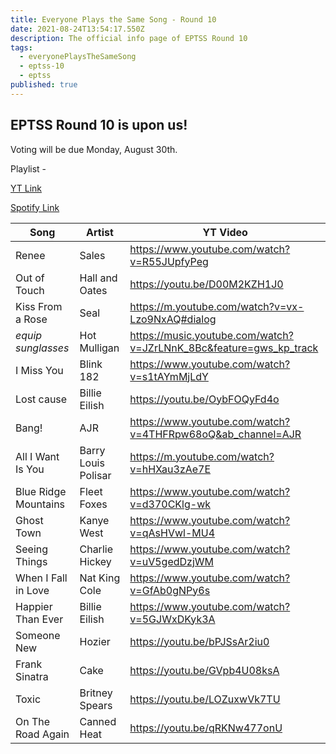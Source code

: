 ```yaml
---
title: Everyone Plays the Same Song - Round 10
date: 2021-08-24T13:54:17.550Z
description: The official info page of EPTSS Round 10
tags:
  - everyonePlaysTheSameSong
  - eptss-10
  - eptss
published: true
---
```

## EPTSS Round 10 is upon us!

Voting will be due Monday, August 30th. 

Playlist - 

[YT Link](https://www.youtube.com/watch?v=R55JUpfyPeg&list=PLDkm3cHHN23ETQ-kgbvp1mvJPfoL1xSDG)

[Spotify Link ](https://open.spotify.com/playlist/7KA3i9CXsOhJ6DGNlZ8Vlr?si=1f52ad2a22a94fd1)

| Song                 | Artist              | YT Video                                                           |
| -------------------- | ------------------- | ------------------------------------------------------------------ |
| Renee                | Sales               | https://www.youtube.com/watch?v=R55JUpfyPeg                        |
| Out of Touch         | Hall and Oates      | https://youtu.be/D00M2KZH1J0                                       |
| Kiss From a Rose     | Seal                | https://m.youtube.com/watch?v=vx-Lzo9NxAQ#dialog                   |
| *equip sunglasses*   | Hot Mulligan        | https://music.youtube.com/watch?v=JZrLNnK_8Bc&feature=gws_kp_track |
| I Miss You           | Blink 182           | https://www.youtube.com/watch?v=s1tAYmMjLdY                        |
| Lost cause           | Billie Eilish       | https://youtu.be/OybFOQyFd4o                                       |
| Bang!                | AJR                 | https://www.youtube.com/watch?v=4THFRpw68oQ&ab_channel=AJR         |
| All I Want Is You    | Barry Louis Polisar | https://m.youtube.com/watch?v=hHXau3zAe7E                          |
| Blue Ridge Mountains | Fleet Foxes         | https://www.youtube.com/watch?v=d370CKlg-wk                        |
| Ghost Town           | Kanye West          | https://www.youtube.com/watch?v=qAsHVwl-MU4                        |
| Seeing Things        | Charlie Hickey      | https://www.youtube.com/watch?v=uV5gedDzjWM                        |
| When I Fall in Love  | Nat King Cole       | https://www.youtube.com/watch?v=GfAb0gNPy6s                        |
| Happier Than Ever    | Billie Eilish       | https://www.youtube.com/watch?v=5GJWxDKyk3A                        |
| Someone New          | Hozier              | https://youtu.be/bPJSsAr2iu0                                       |
| Frank Sinatra        | Cake                | https://youtu.be/GVpb4U08ksA                                       |
| Toxic                | Britney Spears      | https://youtu.be/LOZuxwVk7TU                                       |
| On The Road Again    | Canned Heat         | https://youtu.be/qRKNw477onU                                       |